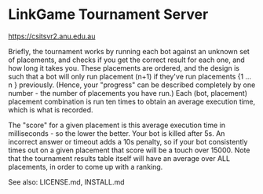# LinkGame Tournament Server
https://csitsvr2.anu.edu.au

Briefly, the tournament works by running each bot against an unknown set of placements, and checks if you get the correct result for each one, and how long it takes you. These placements are ordered, and the design is such that a bot will only run placement (n+1) if they've run placements {1 ... n } previously. (Hence, your "progress" can be described completely by one number - the number of placements you have run.) Each (bot, placement) placement combination is run ten times to obtain an average execution time, which is what is recorded.

The "score" for a given placement is this average execution time in milliseconds - so the lower the better. Your bot is killed after 5s. An incorrect answer or timeout adds a 10s penalty, so if your bot consistently times out on a given placement that score will be a touch over 15000. Note that the tournament results table itself will have an average over ALL placements, in order to come up with a ranking.

See also: LICENSE.md, INSTALL.md
